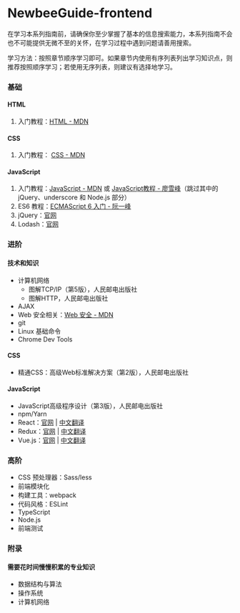 # NewbeeGuide-frontend

在学习本系列指南前，请确保你至少掌握了基本的信息搜索能力，本系列指南不会也不可能提供无微不至的关怀，在学习过程中遇到问题请善用搜索。

学习方法：按照章节顺序学习即可。如果章节内使用有序列表列出学习知识点，则推荐按照顺序学习；若使用无序列表，则建议有选择地学习。

### 基础

#### HTML

1. 入门教程：[HTML - MDN](https://developer.mozilla.org/zh-CN/docs/Learn/HTML/Introduction_to_HTML)

#### CSS 

1. 入门教程： [CSS - MDN](https://developer.mozilla.org/zh-CN/docs/Learn/CSS/Introduction_to_CSS)

#### JavaScript

1. 入门教程：[JavaScript - MDN](https://developer.mozilla.org/zh-CN/docs/Learn/JavaScript) 或 [JavaScript教程 - 廖雪峰](https://www.liaoxuefeng.com/wiki/001434446689867b27157e896e74d51a89c25cc8b43bdb3000)（跳过其中的 jQuery、underscore 和 Node.js 部分）
2. ES6 教程：[ECMAScript 6 入门 - 阮一峰](http://es6.ruanyifeng.com/)
3. jQuery：[官网](https://jquery.com/)
4. Lodash：[官网](https://lodash.com/)

### 进阶

#### 技术和知识

- 计算机网络
  - 图解TCP/IP（第5版），人民邮电出版社
  - 图解HTTP，人民邮电出版社
- AJAX
- Web 安全相关：[Web 安全 - MDN](https://developer.mozilla.org/zh-CN/docs/Web/Security)
- git
- Linux 基础命令
- Chrome Dev Tools

#### CSS

- 精通CSS：高级Web标准解决方案（第2版），人民邮电出版社

#### JavaScript

- JavaScript高级程序设计（第3版），人民邮电出版社
- npm/Yarn
- React：[官网](https://reactjs.org/) | [中文翻译](https://doc.react-china.org/)
- Redux：[官网](https://redux.js.org/) | [中文翻译](https://cn.redux.js.org/)
- Vue.js：[官网](https://vuejs.org/) | [中文翻译](https://cn.vuejs.org/)


### 高阶

- CSS 预处理器：Sass/less
- 前端模块化
- 构建工具：webpack
- 代码风格：ESLint
- TypeScript
- Node.js
- 前端测试

### 附录

#### 需要花时间慢慢积累的专业知识

- 数据结构与算法
- 操作系统
- 计算机网络

